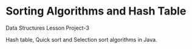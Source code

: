 # Sorting Algorithms and Hash Table
Data Structures Lesson Project-3

Hash table, Quick sort and Selection sort algorithms in Java.
